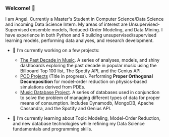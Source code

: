 ### Welcome! 👋

I am Angel. Currently a Master's Student in Computer Science/Data Science and incoming Data Science Intern. My areas of interest are Unsupervised-Supervised ensemble models, Reduced-Order Modeling, and Data Mining. I have experience in both Python and R building unsupervised/supervised learning models, performing data analyses, and research development. 


- 🔭 I’m currently working on a few projects:
   - [The Past Decade in Music](https://github.com/angel-sarmiento/the_past_decade_in_music). A series of analyses, models, and shiny dashboards exploring the past decade in popular music using the Billboard Top 100 list, The Spotify API, and the Genius API. 
   - [POD Projects](https://github.com/angel-sarmiento/POD-Projects) (Title in progress). Performing **Proper Orthogonal Decomposition** for model-order reduction on physics-based simulations derived from PDEs. 
   - [Music Database Project](https://github.com/angel-sarmiento/music-database-project). A series of databases used in conjunction to solve the problem of managing different types of data for proper means of consumption. Includes Dynamodb, MongoDB, Apache Cassandra, and the Spotify and Genius API. 
   
- 🌱 I’m currently learning about Topic Modeling, Model-Order Reduction, and new database technologies while refining my Data Science fundamentals and programming skills. 
